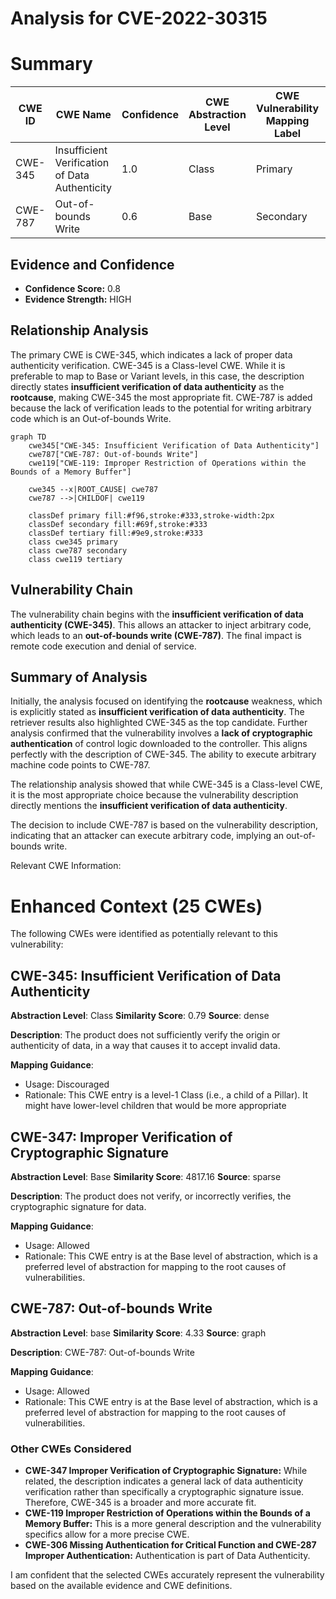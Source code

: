 # Analysis for CVE-2022-30315

# Summary
| CWE ID | CWE Name | Confidence | CWE Abstraction Level | CWE Vulnerability Mapping Label | CWE-Vulnerability Mapping Notes |
|---|---|---|---|---|---|
| CWE-345 | Insufficient Verification of Data Authenticity | 1.0 | Class | Primary | Allowed with Review|
| CWE-787 | Out-of-bounds Write | 0.6 | Base | Secondary | Allowed |

## Evidence and Confidence

*   **Confidence Score:** 0.8
*   **Evidence Strength:** HIGH

## Relationship Analysis
The primary CWE is CWE-345, which indicates a lack of proper data authenticity verification. CWE-345 is a Class-level CWE. While it is preferable to map to Base or Variant levels, in this case, the description directly states **insufficient verification of data authenticity** as the **rootcause**, making CWE-345 the most appropriate fit. CWE-787 is added because the lack of verification leads to the potential for writing arbitrary code which is an Out-of-bounds Write.

```mermaid
graph TD
    cwe345["CWE-345: Insufficient Verification of Data Authenticity"]
    cwe787["CWE-787: Out-of-bounds Write"]
    cwe119["CWE-119: Improper Restriction of Operations within the Bounds of a Memory Buffer"]

    cwe345 --x|ROOT_CAUSE| cwe787
    cwe787 -->|CHILDOF| cwe119
    
    classDef primary fill:#f96,stroke:#333,stroke-width:2px
    classDef secondary fill:#69f,stroke:#333
    classDef tertiary fill:#9e9,stroke:#333
    class cwe345 primary
    class cwe787 secondary
    class cwe119 tertiary
```

## Vulnerability Chain
The vulnerability chain begins with the **insufficient verification of data authenticity (CWE-345)**. This allows an attacker to inject arbitrary code, which leads to an **out-of-bounds write (CWE-787)**. The final impact is remote code execution and denial of service.

## Summary of Analysis
Initially, the analysis focused on identifying the **rootcause** weakness, which is explicitly stated as **insufficient verification of data authenticity**. The retriever results also highlighted CWE-345 as the top candidate. Further analysis confirmed that the vulnerability involves a **lack of cryptographic authentication** of control logic downloaded to the controller. This aligns perfectly with the description of CWE-345. The ability to execute arbitrary machine code points to CWE-787.

The relationship analysis showed that while CWE-345 is a Class-level CWE, it is the most appropriate choice because the vulnerability description directly mentions the **insufficient verification of data authenticity**.

The decision to include CWE-787 is based on the vulnerability description, indicating that an attacker can execute arbitrary code, implying an out-of-bounds write.

Relevant CWE Information:

# Enhanced Context (25 CWEs)
The following CWEs were identified as potentially relevant to this vulnerability:

## CWE-345: Insufficient Verification of Data Authenticity
**Abstraction Level**: Class
**Similarity Score**: 0.79
**Source**: dense

**Description**:
The product does not sufficiently verify the origin or authenticity of data, in a way that causes it to accept invalid data.

**Mapping Guidance**:
- Usage: Discouraged
- Rationale: This CWE entry is a level-1 Class (i.e., a child of a Pillar). It might have lower-level children that would be more appropriate

## CWE-347: Improper Verification of Cryptographic Signature
**Abstraction Level**: Base
**Similarity Score**: 4817.16
**Source**: sparse

**Description**:
The product does not verify, or incorrectly verifies, the cryptographic signature for data.

**Mapping Guidance**:
- Usage: Allowed
- Rationale: This CWE entry is at the Base level of abstraction, which is a preferred level of abstraction for mapping to the root causes of vulnerabilities.

## CWE-787: Out-of-bounds Write
**Abstraction Level**: base
**Similarity Score**: 4.33
**Source**: graph

**Description**:
CWE-787: Out-of-bounds Write

**Mapping Guidance**:
- Usage: Allowed
- Rationale: This CWE entry is at the Base level of abstraction, which is a preferred level of abstraction for mapping to the root causes of vulnerabilities.

### Other CWEs Considered

*   **CWE-347 Improper Verification of Cryptographic Signature:** While related, the description indicates a general lack of data authenticity verification rather than specifically a cryptographic signature issue. Therefore, CWE-345 is a broader and more accurate fit.
*   **CWE-119 Improper Restriction of Operations within the Bounds of a Memory Buffer:** This is a more general description and the vulnerability specifics allow for a more precise CWE.
*   **CWE-306 Missing Authentication for Critical Function and CWE-287 Improper Authentication:** Authentication is part of Data Authenticity.

I am confident that the selected CWEs accurately represent the vulnerability based on the available evidence and CWE definitions.